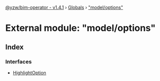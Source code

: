 [@yzw/bim-operator - v1.4.1](../README.md) › [Globals](../globals.md) › ["model/options"](_model_options_.md)

# External module: "model/options"

## Index

### Interfaces

* [HighlightOption](../interfaces/_model_options_.highlightoption.md)
